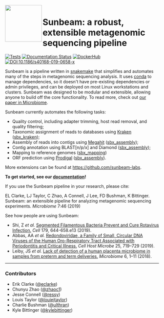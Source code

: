 <img src="docs/images/sunbeam_logo.gif" width=120, height=120 align="left" />

# Sunbeam: a robust, extensible metagenomic sequencing pipeline 

[![Tests](https://github.com/sunbeam-labs/sunbeam/actions/workflows/pr.yml/badge.svg)](https://github.com/sunbeam-labs/sunbeam/actions/workflows/pr.yml)
[![Documentation Status](https://readthedocs.org/projects/sunbeam/badge/?version=stable)](https://sunbeam.readthedocs.io/en/stable/?badge=stable)
[![DockerHub](https://img.shields.io/docker/pulls/sunbeamlabs/sunbeam)](https://hub.docker.com/repository/docker/sunbeamlabs/sunbeam/)
[![DOI:10.1186/s40168-019-0658-x](https://img.shields.io/badge/Published%20in-Microbiome-1abc9c.svg)](https://doi.org/10.1186/s40168-019-0658-x)

Sunbeam is a pipeline written in [snakemake](http://snakemake.readthedocs.io) that simplifies and automates many of the steps in metagenomic sequencing analysis. It uses [conda](http://conda.io) to manage dependencies, so it doesn't have pre-existing dependencies or admin privileges, and can be deployed on most Linux workstations and clusters. Sunbeam was designed to be modular and extensible, allowing anyone to build off the core functionality. To read more, check out [our paper in Microbiome](https://microbiomejournal.biomedcentral.com/articles/10.1186/s40168-019-0658-x).

Sunbeam currently automates the following tasks:

* Quality control, including adapter trimming, host read removal, and quality filtering;
* Taxonomic assignment of reads to databases using [Kraken](https://github.com/DerrickWood/kraken) ([sbx_kraken](https://github.com/sunbeam-labs/sbx_kraken));
* Assembly of reads into contigs using [Megahit](https://github.com/voutcn/megahit) ([sbx_assembly](https://github.com/sunbeam-labs/sbx_assembly));
* Contig annotation using BLAST[n/p/x] and Diamond ([sbx_assembly](https://github.com/sunbeam-labs/sbx_assembly));
* Mapping to reference genomes ([sbx_mapping](https://))
* ORF prediction using [Prodigal](https://github.com/hyattpd/Prodigal) ([sbx_assembly](https://github.com/sunbeam-labs/sbx_assembly)).

More extensions can be found at https://github.com/sunbeam-labs.

**To get started, see our [documentation](http://sunbeam.readthedocs.io)!**

If you use the Sunbeam pipeline in your research, please cite: 

EL Clarke, LJ Taylor, C Zhao, A Connell, J Lee, FD Bushman, K Bittinger. Sunbeam: an extensible pipeline for analyzing metagenomic sequencing experiments. *Microbiome* 7:46 (2019)

See how people are using Sunbeam:

- Shi, Z *et al.* [Segmented Filamentous Bacteria Prevent and Cure Rotavirus Infection.](https://www.sciencedirect.com/science/article/pii/S0092867419310797) *Cell* 179, 644-658.e13 (2019).
- Abbas, AA *et al.* [Redondoviridae, a Family of Small, Circular DNA Viruses of the Human Oro-Respiratory Tract Associated with Periodontitis and Critical Illness.](https://www.sciencedirect.com/science/article/pii/S1931312819301714) *Cell Host Microbe* 25, 719–729 (2019).
- Leiby, JS *et al.* [Lack of detection of a human placenta microbiome in samples from preterm and term deliveries.](https://microbiomejournal.biomedcentral.com/articles/10.1186/s40168-018-0575-4) *Microbiome* 6, 1–11 (2018).

------

### Contributors

- Erik Clarke ([@eclarke](https://github.com/eclarke))
- Chunyu Zhao ([@zhaoc1](https://github.com/zhaoc1))
- Jesse Connell ([@ressy](https://github.com/ressy))
- Louis Taylor ([@louiejtaylor](https://github.com/louiejtaylor))
- Charlie Bushman ([@ulthran](https://github.com/ulthran))
- Kyle Bittinger ([@kylebittinger](https://github.com/kylebittinger))

